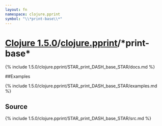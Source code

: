 ```yaml
---
layout: fn
namespace: clojure.pprint
symbol: "\\*print-base\\*"
---
```


# [Clojure 1.5.0](../../)/[clojure.pprint](../)/\*print-base\*

{% include 1.5.0/clojure.pprint/STAR_print_DASH_base_STAR/docs.md %}

##Examples

{% include 1.5.0/clojure.pprint/STAR_print_DASH_base_STAR/examples.md %}
## Source
{% include 1.5.0/clojure.pprint/STAR_print_DASH_base_STAR/src.md %}

